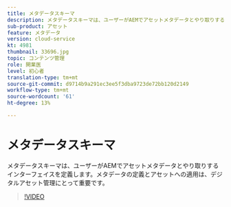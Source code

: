 ```yaml
---
title: メタデータスキーマ
description: メタデータスキーマは、ユーザーがAEMでアセットメタデータとやり取りするインターフェイスを定義します。メタデータの定義とアセットへの適用は、デジタルアセット管理にとって重要です。
sub-product: アセット
feature: メタデータ
version: cloud-service
kt: 4981
thumbnail: 33696.jpg
topic: コンテンツ管理
role: 開業医
level: 初心者
translation-type: tm+mt
source-git-commit: d9714b9a291ec3ee5f3dba9723de72bb120d2149
workflow-type: tm+mt
source-wordcount: '61'
ht-degree: 13%

---
```



# メタデータスキーマ

メタデータスキーマは、ユーザーがAEMでアセットメタデータとやり取りするインターフェイスを定義します。メタデータの定義とアセットへの適用は、デジタルアセット管理にとって重要です。

>[!VIDEO](https://video.tv.adobe.com/v/33696/?quality=12&learn=on&hidetitle=true)
